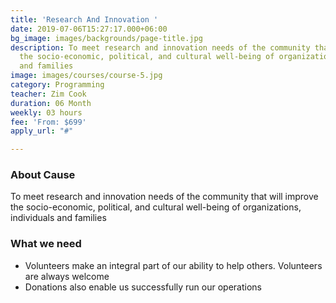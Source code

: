 ```yaml
---
title: 'Research And Innovation '
date: 2019-07-06T15:27:17.000+06:00
bg_image: images/backgrounds/page-title.jpg
description: To meet research and innovation needs of the community that will improve
  the socio-economic, political, and cultural well-being of organizations, individuals
  and families
image: images/courses/course-5.jpg
category: Programming
teacher: Zim Cook
duration: 06 Month
weekly: 03 hours
fee: 'From: $699'
apply_url: "#"

---
```

### About Cause

To meet research and innovation needs of the community that will improve the socio-economic, political, and cultural well-being of organizations, individuals and families

### What we need

* Volunteers make an integral part of our ability to help others. Volunteers are always welcome 
* Donations also enable us successfully run our operations